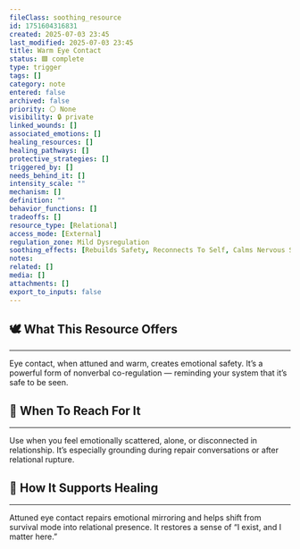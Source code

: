 ```yaml
---
fileClass: soothing_resource
id: 1751604316831
created: 2025-07-03 23:45
last_modified: 2025-07-03 23:45
title: Warm Eye Contact
status: 🟩 complete
type: trigger
tags: []
category: note
entered: false
archived: false
priority: ⚪ None
visibility: 🔒 private
linked_wounds: []
associated_emotions: []
healing_resources: []
healing_pathways: []
protective_strategies: []
triggered_by: []
needs_behind_it: []
intensity_scale: ""
mechanism: []
definition: ""
behavior_functions: []
tradeoffs: []
resource_type: [Relational]
access_mode: [External]
regulation_zone: Mild Dysregulation
soothing_effects: [Rebuilds Safety, Reconnects To Self, Calms Nervous System]
notes: 
related: []
media: []
attachments: []
export_to_inputs: false
---
```


## 🕊️ What This Resource Offers
---
Eye contact, when attuned and warm, creates emotional safety. It’s a powerful form of nonverbal co-regulation — reminding your system that it’s safe to be seen.

## 📍 When To Reach For It
---
Use when you feel emotionally scattered, alone, or disconnected in relationship. It’s especially grounding during repair conversations or after relational rupture.

## 🔄 How It Supports Healing
---
Attuned eye contact repairs emotional mirroring and helps shift from survival mode into relational presence. It restores a sense of “I exist, and I matter here.”

